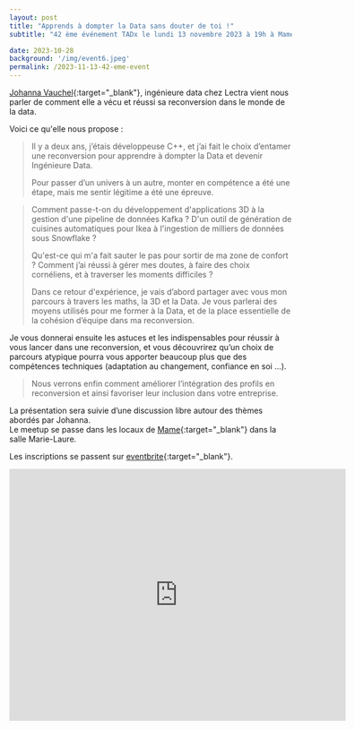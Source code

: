 ```yaml
---
layout: post
title: "Apprends à dompter la Data sans douter de toi !"
subtitle: "42 ème événement TADx le lundi 13 novembre 2023 à 19h à Mame (Tours, 37)"

date: 2023-10-28
background: '/img/event6.jpeg'
permalink: /2023-11-13-42-eme-event
---
```

[Johanna Vauchel](https://www.linkedin.com/in/johanna-vauchel-05576a78){:target="_blank"}, ingénieure data chez Lectra vient nous parler de comment elle a vécu et réussi sa reconversion dans le monde de la data.

Voici ce qu'elle nous propose : 

>Il y a deux ans, j’étais développeuse C++, et j’ai fait le choix d’entamer une reconversion pour apprendre à dompter la Data et devenir Ingénieure Data.
>
>Pour passer d’un univers à un autre, monter en compétence a été une étape, mais me sentir légitime a été une épreuve.

>Comment passe-t-on du développement d'applications 3D à la gestion d'une pipeline de données Kafka ? D'un outil de génération de cuisines automatiques pour Ikea à l'ingestion de milliers de données sous Snowflake ?
>
>Qu'est-ce qui m'a fait sauter le pas pour sortir de ma zone de confort ? Comment j’ai réussi à gérer mes doutes, à faire des choix cornéliens, et à traverser les moments difficiles ?
>
>Dans ce retour d'expérience, je vais d’abord partager avec vous mon parcours à travers les maths, la 3D et la Data. Je vous parlerai des moyens utilisés pour me former à la Data, et de la place essentielle de la cohésion d’équipe dans ma reconversion.
>
Je vous donnerai ensuite les astuces et les indispensables pour réussir à vous lancer dans une reconversion, et vous découvrirez qu’un choix de parcours atypique pourra vous apporter beaucoup plus que des compétences techniques (adaptation au changement, confiance en soi ...).
>
>Nous verrons enfin comment améliorer l’intégration des profils en reconversion et ainsi favoriser leur inclusion dans votre entreprise.

La présentation sera suivie d’une discussion libre autour des thèmes abordés par Johanna.  
Le meetup se passe dans les locaux de [Mame](https://mame-tours.com/){:target="_blank"} dans la salle Marie-Laure.

Les inscriptions se passent sur [eventbrite](){:target="_blank"}.

<iframe src="https://www.google.com/maps/embed?pb=!1m14!1m8!1m3!1d5401.937664338934!2d0.668619!3d47.393041!3m2!1i1024!2i768!4f13.1!3m3!1m2!1s0x0%3A0xf59dd58d55f79b77!2sMAME!5e0!3m2!1sfr!2sfr!4v1572774528763!5m2!1sfr!2sfr" width="600" height="450" frameborder="0" style="border:0;" allowfullscreen=""></iframe>